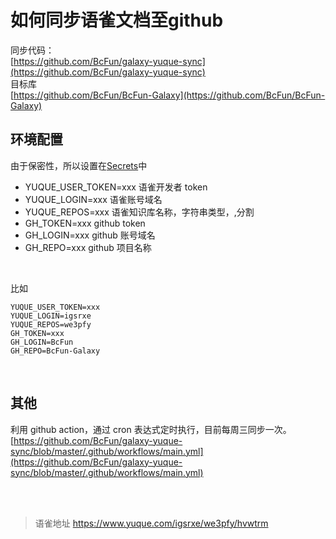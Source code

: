 # 如何同步语雀文档至github
同步代码：  
[https://github.com/BcFun/galaxy-yuque-sync](https://github.com/BcFun/galaxy-yuque-sync)  
目标库  
[https://github.com/BcFun/BcFun-Galaxy](https://github.com/BcFun/BcFun-Galaxy)

## 环境配置

由于保密性，所以设置在[Secrets](https://docs.github.com/cn/actions/reference/encrypted-secrets)中

- YUQUE_USER_TOKEN=xxx 语雀开发者 token
- YUQUE_LOGIN=xxx 语雀账号域名
- YUQUE_REPOS=xxx 语雀知识库名称，字符串类型，,分割
- GH_TOKEN=xxx github token
- GH_LOGIN=xxx github 账号域名
- GH_REPO=xxx github 项目名称

​

比如

```
YUQUE_USER_TOKEN=xxx
YUQUE_LOGIN=igsrxe
YUQUE_REPOS=we3pfy
GH_TOKEN=xxx
GH_LOGIN=BcFun
GH_REPO=BcFun-Galaxy
```

​

## 其他

利用 github action，通过 cron 表达式定时执行，目前每周三同步一次。  
[https://github.com/BcFun/galaxy-yuque-sync/blob/master/.github/workflows/main.yml](https://github.com/BcFun/galaxy-yuque-sync/blob/master/.github/workflows/main.yml)  
​

<br>
  
> 语雀地址 https://www.yuque.com/igsrxe/we3pfy/hvwtrm